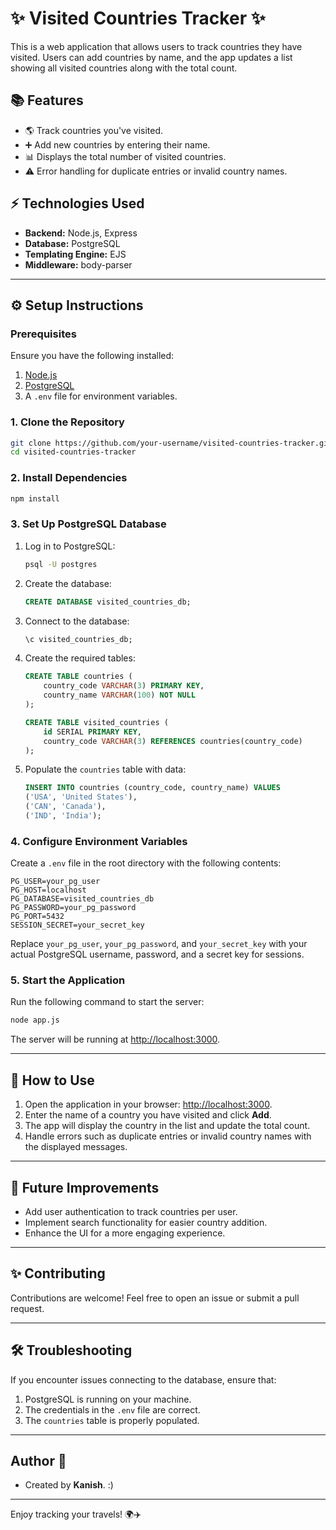 # ✨ Visited Countries Tracker ✨

This is a web application that allows users to track countries they have visited. Users can add countries by name, and the app updates a list showing all visited countries along with the total count.

## 📚 Features

- 🌎 Track countries you've visited.
- ➕ Add new countries by entering their name.
- 📊 Displays the total number of visited countries.
- ⚠️ Error handling for duplicate entries or invalid country names.

## ⚡ Technologies Used

- **Backend:** Node.js, Express
- **Database:** PostgreSQL
- **Templating Engine:** EJS
- **Middleware:** body-parser

---

## ⚙️ Setup Instructions

### Prerequisites

Ensure you have the following installed:

1. [Node.js](https://nodejs.org/)
2. [PostgreSQL](https://www.postgresql.org/)
3. A `.env` file for environment variables.

### 1. Clone the Repository

```bash
git clone https://github.com/your-username/visited-countries-tracker.git
cd visited-countries-tracker
```

### 2. Install Dependencies

```bash
npm install
```

### 3. Set Up PostgreSQL Database

1. Log in to PostgreSQL:
   ```bash
   psql -U postgres
   ```

2. Create the database:
   ```sql
   CREATE DATABASE visited_countries_db;
   ```

3. Connect to the database:
   ```sql
   \c visited_countries_db;
   ```

4. Create the required tables:
   ```sql
   CREATE TABLE countries (
       country_code VARCHAR(3) PRIMARY KEY,
       country_name VARCHAR(100) NOT NULL
   );

   CREATE TABLE visited_countries (
       id SERIAL PRIMARY KEY,
       country_code VARCHAR(3) REFERENCES countries(country_code)
   );
   ```

5. Populate the `countries` table with data:
   ```sql
   INSERT INTO countries (country_code, country_name) VALUES
   ('USA', 'United States'),
   ('CAN', 'Canada'),
   ('IND', 'India');
   ```

### 4. Configure Environment Variables

Create a `.env` file in the root directory with the following contents:

```env
PG_USER=your_pg_user
PG_HOST=localhost
PG_DATABASE=visited_countries_db
PG_PASSWORD=your_pg_password
PG_PORT=5432
SESSION_SECRET=your_secret_key
```

Replace `your_pg_user`, `your_pg_password`, and `your_secret_key` with your actual PostgreSQL username, password, and a secret key for sessions.

### 5. Start the Application

Run the following command to start the server:

```bash
node app.js
```

The server will be running at [http://localhost:3000](http://localhost:3000).

---

## 🔧 How to Use

1. Open the application in your browser: [http://localhost:3000](http://localhost:3000).
2. Enter the name of a country you have visited and click **Add**.
3. The app will display the country in the list and update the total count.
4. Handle errors such as duplicate entries or invalid country names with the displayed messages.

---

## 🚀 Future Improvements

- Add user authentication to track countries per user.
- Implement search functionality for easier country addition.
- Enhance the UI for a more engaging experience.

---

## ✨ Contributing

Contributions are welcome! Feel free to open an issue or submit a pull request.

---

## 🛠️ Troubleshooting

If you encounter issues connecting to the database, ensure that:

1. PostgreSQL is running on your machine.
2. The credentials in the `.env` file are correct.
3. The `countries` table is properly populated.

---

## Author 💌

- Created by **Kanish**. :)

---

Enjoy tracking your travels! 🌍✈️
